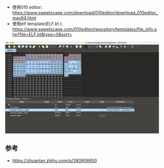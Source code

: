 - 使用010 editor: https://www.sweetscape.com/download/010editor/download_010editor_mac64.html
- 使用elf template(ELF.bt
): https://www.sweetscape.com/010editor/repository/templates/file_info.php?file=ELF.bt&type=0&sort=

![](/static/images/2501/p001.png)

## 参考

- https://zhuanlan.zhihu.com/p/380908650